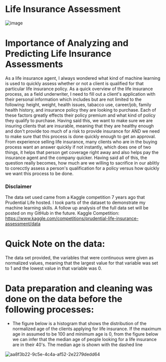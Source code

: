 # Life Insurance Assessment

![image](https://user-images.githubusercontent.com/123125444/230565859-2c16638c-8324-46e6-90a7-8659fa70f0f9.png)


# Importance of Analyzing and Predicting Life Insurance Assessments
As a life insurance agent, I always wondered what kind of machine learning is used to quickly assess whether or not a client is qualified for that particular life insurance policy. As a quick overview of the life insurance process, as a field underwriter, I need to fill out a client's application with their personal information which includes but are not limited to the following: height, weight, health issues, tabacco use, career/job, family health history, and insurance policy they are looking to purchase. Each of these factors greatly effects their policy premium and what kind of policy they qualify to purchase. Having said this, we want to make sure we are insuring clients that are insurable, meaning that they are healthy enough and don't provide too much of a risk to provide insurance for AND we need to make sure that this process is done quickly enough to get an approval. From experience selling life insurance, many clients who are in the buying process want an answer quickly if not instantly, which does one of two things, it helps that person get coverage right away and also helps pay the insurance agent and the company quicker. Having said all of this, the question really becomes, how much are we willing to sacrifice in our ablitly to corecctly assess a person's qualification for a policy versus how quickly we want this process to be done.

### Disclaimer
The data set used came from a Kaggle competition 7 years ago that Prudential Life hosted. I took parts of the dataset to demonstrate my machine learning skills. A follow up analysis of the full data set will be posted on my GitHub in the future. 
Kaggle Competition: https://www.kaggle.com/competitions/prudential-life-insurance-assessment/data

# Quick Note on the data:
The data set provided, the variables that were continuous were given as normalized values, meaning that the largest value for that variable was set to 1 and the lowest value in that variable was 0.

# Data preparation and cleaning was done on the data before the following processes:
- The figure below is a histogram that shows the distribution of the normalized age of the clients applying for life insurance. If the maximum age in assumed to be 100 and minimum age is 0, from the figure below we can infer that the median age of people looking for a life insurance are in their 40's. The median age is shown with the dashed line

![aa8f3b22-9c5e-4c4a-af52-2e2279dedd64](https://user-images.githubusercontent.com/123125444/230570440-e05ca8cf-4374-472f-b7a7-95b4c65c816e.png)


